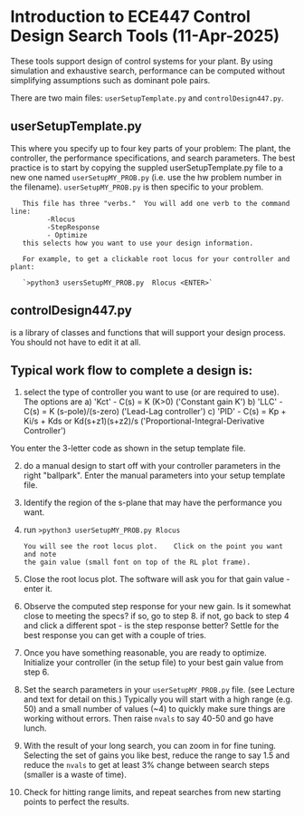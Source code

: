 # Introduction to ECE447 Control Design Search Tools   (11-Apr-2025)

These tools support design of control systems for your plant. By using simulation and exhaustive
search, performance can be computed without simplifying assumptions such as dominant pole pairs.

There are two main files:  `userSetupTemplate.py` and `controlDesign447.py`.

## userSetupTemplate.py

This where you specify up to four key parts of your problem: The plant, the controller,
       the performance specifications, and search parameters.
       The best practice is to start by copying the suppled userSetupTemplate.py file
       to a new one named `userSetupMY_PROB.py` (i.e. use the hw problem number in the filename).
       `userSetupMY_PROB.py`
       is then specific to your problem.

       This file has three "verbs."  You will add one verb to the command line:
             -Rlocus
             -StepResponse
             - Optimize
       this selects how you want to use your design information.

       For example, to get a clickable root locus for your controller and plant:

       `>python3 usersSetupMY_PROB.py  Rlocus <ENTER>`



## controlDesign447.py

is a library of classes and functions that will support your design process.
       You should not have to edit it at all.

## Typical work flow to complete a design is:

1. select the type of controller you want to use (or are required to use).  The options
are
       a) 'Kct' -  C(s) = K (K>0)              ('Constant gain K')
       b) 'LLC' -  C(s) = K (s-pole)/(s-zero)  ('Lead-Lag controller')
       c) 'PID' -  C(s) = Kp + Ki/s + Kds  or Kd(s+z1)(s+z2)/s    ('Proportional-Integral-Derivative Controller')

You enter the 3-letter code as shown in the setup template file.

2. do a manual design to start off with your controller parameters
       in the right "ballpark". Enter the manual parameters into your setup template file.

3. Identify the region of the s-plane that may have the performance you want.

4. run `>python3 userSetupMY_PROB.py Rlocus`

       You will see the root locus plot.    Click on the point you want and note
       the gain value (small font on top of the RL plot frame).

5. Close the root locus plot.  The software will ask you for that gain value - enter it.

6. Observe the computed step response for your new gain.   Is it somewhat close to meeting the specs?
       if so, go to step 8.
       if not, go back to step 4 and click a different spot - is the step response better?
       Settle for the best response you can get with a couple of tries.

7. Once you have something reasonable, you are ready to optimize.
Initialize your controller (in the setup file) to your best gain value from step 6.

8. Set the search parameters in your `userSetupMY_PROB.py` file. (see Lecture and text for detail on this.)
Typically you will start with a high range (e.g. 50) and a small number of values (~4) to quickly
make sure things are working without errors.   Then raise `nvals` to say 40-50 and go have lunch.

9. With the result of your long search, you can zoom in for fine tuning.  Selecting the set of gains
you like best, reduce the range to say 1.5 and reduce the `nvals` to get at least 3%  change
between search steps (smaller is a waste of time).

10. Check for hitting range limits, and repeat searches from new starting points to perfect the results.


